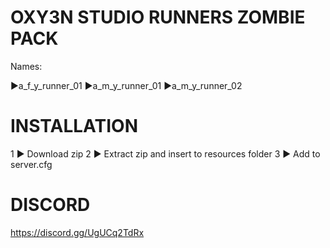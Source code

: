 # OXY3N STUDIO RUNNERS ZOMBIE PACK

Names:

►a_f_y_runner_01
►a_m_y_runner_01
►a_m_y_runner_02

# INSTALLATION

1 ► Download zip
2 ► Extract zip and insert to resources folder
3 ► Add to server.cfg

# DISCORD

https://discord.gg/UgUCq2TdRx

